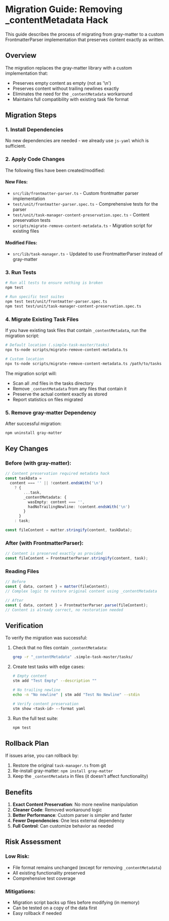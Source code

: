 # Migration Guide: Removing \_contentMetadata Hack

This guide describes the process of migrating from gray-matter to a custom FrontmatterParser implementation that preserves content exactly as written.

## Overview

The migration replaces the gray-matter library with a custom implementation that:

- Preserves empty content as empty (not as '\n')
- Preserves content without trailing newlines exactly
- Eliminates the need for the `_contentMetadata` workaround
- Maintains full compatibility with existing task file format

## Migration Steps

### 1. Install Dependencies

No new dependencies are needed - we already use `js-yaml` which is sufficient.

### 2. Apply Code Changes

The following files have been created/modified:

#### New Files:

- `src/lib/frontmatter-parser.ts` - Custom frontmatter parser implementation
- `test/unit/frontmatter-parser.spec.ts` - Comprehensive tests for the parser
- `test/unit/task-manager-content-preservation.spec.ts` - Content preservation tests
- `scripts/migrate-remove-content-metadata.ts` - Migration script for existing files

#### Modified Files:

- `src/lib/task-manager.ts` - Updated to use FrontmatterParser instead of gray-matter

### 3. Run Tests

```bash
# Run all tests to ensure nothing is broken
npm test

# Run specific test suites
npm test test/unit/frontmatter-parser.spec.ts
npm test test/unit/task-manager-content-preservation.spec.ts
```

### 4. Migrate Existing Task Files

If you have existing task files that contain `_contentMetadata`, run the migration script:

```bash
# Default location (.simple-task-master/tasks)
npx ts-node scripts/migrate-remove-content-metadata.ts

# Custom location
npx ts-node scripts/migrate-remove-content-metadata.ts /path/to/tasks
```

The migration script will:

- Scan all .md files in the tasks directory
- Remove `_contentMetadata` from any files that contain it
- Preserve the actual content exactly as stored
- Report statistics on files migrated

### 5. Remove gray-matter Dependency

After successful migration:

```bash
npm uninstall gray-matter
```

## Key Changes

### Before (with gray-matter):

```typescript
// Content preservation required metadata hack
const taskData =
  content === '' || !content.endsWith('\n')
    ? {
        ...task,
        _contentMetadata: {
          wasEmpty: content === '',
          hadNoTrailingNewline: !content.endsWith('\n')
        }
      }
    : task;

const fileContent = matter.stringify(content, taskData);
```

### After (with FrontmatterParser):

```typescript
// Content is preserved exactly as provided
const fileContent = FrontmatterParser.stringify(content, task);
```

### Reading Files

```typescript
// Before
const { data, content } = matter(fileContent);
// Complex logic to restore original content using _contentMetadata

// After
const { data, content } = FrontmatterParser.parse(fileContent);
// Content is already correct, no restoration needed
```

## Verification

To verify the migration was successful:

1. Check that no files contain `_contentMetadata`:

   ```bash
   grep -r "_contentMetadata" .simple-task-master/tasks/
   ```

2. Create test tasks with edge cases:

   ```bash
   # Empty content
   stm add "Test Empty" --description ""

   # No trailing newline
   echo -n "No newline" | stm add "Test No Newline" --stdin

   # Verify content preservation
   stm show <task-id> --format yaml
   ```

3. Run the full test suite:
   ```bash
   npm test
   ```

## Rollback Plan

If issues arise, you can rollback by:

1. Restore the original `task-manager.ts` from git
2. Re-install gray-matter: `npm install gray-matter`
3. Keep the `_contentMetadata` in files (it doesn't affect functionality)

## Benefits

1. **Exact Content Preservation**: No more newline manipulation
2. **Cleaner Code**: Removed workaround logic
3. **Better Performance**: Custom parser is simpler and faster
4. **Fewer Dependencies**: One less external dependency
5. **Full Control**: Can customize behavior as needed

## Risk Assessment

### Low Risk:

- File format remains unchanged (except for removing `_contentMetadata`)
- All existing functionality preserved
- Comprehensive test coverage

### Mitigations:

- Migration script backs up files before modifying (in memory)
- Can be tested on a copy of the data first
- Easy rollback if needed

